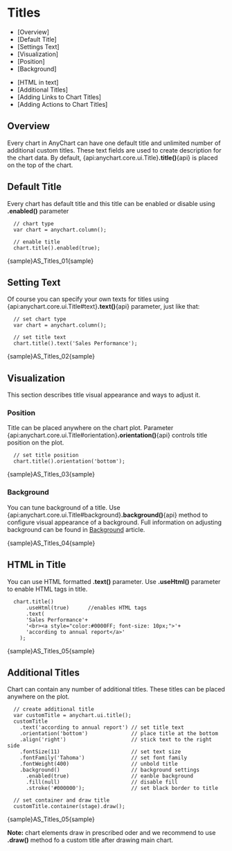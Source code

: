 # Titles

* [Overview]
* [Default Title]
* [Settings Text]
* [Visualization]
 * [Position]
 * [Background]
<!-- * [Font Settings]-->
* [HTML in text]
* [Additional Titles]
* [Adding Links to Chart Titles]
* [Adding Actions to Chart Titles]
<!--* [Keywords Reference]-->


## Overview

Every chart in AnyChart can have one default title and unlimited number of additional custom titles. These text fields are used to create description for the chart data. By default, {api:anychart.core.ui.Title}**.title()**{api} is placed on the top of the chart.

## Default Title

Every chart has default title and this title can be enabled or disable using **.enabled()** parameter

```
  // chart type
  var chart = anychart.column();
  
  // enable title
  chart.title().enabled(true);
```

{sample}AS\_Titles\_01{sample}

## Setting Text

Of course you can specify your own texts for titles using {api:anychart.core.ui.Title#text}**.text()**{api} parameter, just like that:

```
  // set chart type
  var chart = anychart.column();
  
  // set title text
  chart.title().text('Sales Performance');
```

{sample}AS\_Titles\_02{sample}

## Visualization

This section describes title visual appearance and ways to adjust it.

### Position

Title can be placed anywhere on the chart plot. Parameter {api:anychart.core.ui.Title#orientation}**.orientation()**{api} controls title position on the plot. 

```
  // set title position
  chart.title().orientation('bottom');
```

{sample}AS\_Titles\_03{sample}

### Background 

You can tune background of a title. Use {api:anychart.core.ui.Title#background}**.background()**{api} method to configure visual appearance of a background. Full information on adjusting background can be found in [Background](./Background) article.

{sample}AS\_Titles\_04{sample}
<!--
### Text Settings

Text is the main part of title itself. Text appearance can be tuned using {api:anychart.graphics.vector.Text}**.text()**{api} method.

```
  // tune text
  chart.title().text()
    .fontSize(12)             // set font size
    .decoration('underline')  // underline text
    .fontFamily('Tahoma');    // set font family
```
-->

## HTML in Title

You can use HTML formatted **.text()** parameter. Use **.useHtml()** parameter to enable HTML tags in title.

```
  chart.title()
      .useHtml(true)      //enables HTML tags
      .text(
      'Sales Performance'+
      '<br><a style="color:#0000FF; font-size: 10px;">'+
      'according to annual report</a>'
    );
```

{sample}AS\_Titles\_05{sample}

## Additional Titles

Chart can contain any number of additional titles. These titles can be placed anywhere on the plot.

```
  // create additional title
  var customTitle = anychart.ui.title();
  customTitle
    .text('according to annual report') // set title text
    .orientation('bottom')              // place title at the bottom
    .align('right')                     // stick text to the right side
    .fontSize(11)                       // set text size
    .fontFamily('Tahoma')               // set font family
    .fontWeight(400)                    // unbold title
    .background()                       // background settings
      .enabled(true)                    // eanble background
      .fill(null)                       // disable fill
      .stroke('#000000');               // set black border to title
  
  // set container and draw title
  customTitle.container(stage).draw();
```

{sample}AS\_Titles\_05{sample}

**Note:** chart elements draw in prescribed oder and we recommend to use **.draw()** method fo a custom title after drawing main chart.

<!--

Here is an example - notice that we've used some keywords ({%DataPlotYSum} to calculate all values-sales total on the plot) to create texts:

Live Sample:  Chart titles text Sample

Full reference of available keywords is available in the end of this article: Keywords reference.

General formatting questions are answered in Text Formatting and Keywords section.

Learn how to format keywords in Number Formatting section.

 

to top

Adding Links to Chart Titles

You can make your chart title, subtitle or footer a clickable link to some page or launch JavaScript function using url and url_target attributes of <title>, <subtitle> or <footer> nodes, for example:

XML Syntax
XML Code
Plain code
01
<title enabled="True" url="http://www.anychart.com" url_target="_blank">
02
  <text><![CDATA[Click to go to AnyChart.Com]]></text>
03
</title>
Launch this live sample and try to click on the chart title, subtitle or footer.

Live Sample:  Chart titles clickable links

to top

Adding Actions to Chart Titles

You can attach complex actions to chart title, subtitle or footer - this feature allows to use titles as "Control", for example: refresh chart data or "Back" in drilldown charts.

The action are added just in the same way as they are added to chart points:

XML Syntax
XML Code
Plain code
01
<title>
02
  <actions>
03
    <action type="navigateToURL" url="http://www.anychart.com/" target="_blank" />
04
    <action type="updateChart" source_mode="internalData" source="DrillDown" />
05
  </actions>
06
</title>
to top

Sample Actions 1 - JavaScript Functions

You can add as many actions as you need, the sample below shows how JavaScript functions can be attached to chart title and chart subtitle. Please note that we can use keywords in action parameters - alert functions shows a sum of all point on data plot using {%DataPlotYSum}, all available keywords are listed at the end of this article.

Live Sample:  Chart title and subtitle actions javascript functions sample

to top

Sample Actions 2 - Drilldown "Back" button

In this sample we will show how chart footer can be used as "Back" button for self-drilldown charts. Click on bars to see detailed report on each sales manager and in detailed report click on "Back to Sales Manager Report" button in the bottom right corner of line chart to load initial chart.

Note that data for all chart is stored in one xml - several <chart> nodes with different names are created, and all detailed reports use one "ButtonTemplate" template, that configures "Back" buttom - launch the live sample and view XML settings for details.

Live Sample:  Chart title and subtitle actions back button sample

to top

Titles Layout and Padding

As we've said above, chart title and subtitle are placed to the top by default, but you can place them anywhere you'd like to, using position and align attributes. You can do the same with footer.

Read more about Controls Layout in Controls and Control Positioning Tutorial.

XML Syntax
XML Code
Plain code
01
<chart_settings>
02
  <title position="Left" align="Center" align_mode="horizontal" align_by="DataPlot" enabled="True">
03
    <text><![CDATA[Sales performance]]></text>
04
  </title>
05
  <subtitle position="Left" align="Center" align_mode="horizontal" align_by="DataPlot" enabled="True">
06
    <text><![CDATA[in the First Quarter]]></text>
07
  </subtitle>
08
  <footer align="Far" align_by="Chart" enabled="True">
09
    <text><![CDATA[according to annual report]]></text>
10
  </footer>
11
</chart_settings>
The chart with titles configured as shown above will look like:

Live Sample:  Chart titles layout Sample

If you want to move title away/closer from/to data plot area - use padding attribute:

XML Syntax
XML Code
Plain code
01
<chart_settings>
02
  <title enabled="True" padding="50">
03
    <text><![CDATA[Sales performance]]></text>
04
  </title>
05
  <footer enabled="True" padding="0">
06
    <text><![CDATA[according to annual report]]></text>
07
  </footer>
08
</chart_settings>
In the sample we moved both title and footer away:

Live Sample:  Chart titles paddings Sample

to top

Font Settings

If you don't use HTML in font texts (as described below), you may apply formatting and effects to whole titles texts:

XML Syntax
XML Code
Plain code
01
<chart_settings>
02
  <title enabled="True">
03
    <text><![CDATA[Sales performance]]></text>
04
    <font bold="True" underline="true" size="16" color="White">
05
      <effects>
06
        <drop_shadow enabled="true" />
07
      </effects>
08
    </font>
09
  </title>
10
  <subtitle enabled="True">
11
    <text><![CDATA[in the First Quarter]]></text>
12
    <font italic="True" size="12" />
13
  </subtitle>
14
  <footer enabled="True">
15
    <text><![CDATA[according to annual report]]></text>
16
    <font color="Blue" size="10" />
17
  </footer>
18
</chart_settings>
We've made title bold, underlined, set size to 16 and added a glow effect, subtitle - italic, size 14 and footer Blue, size 10:

Live Sample:  Chart titles font formatting Sample

For more information on font configuration, please refer to Font settings tutorial.

to top

HTML in text

You can use HTML formatted text within chart <text> node, to that you have to enable render_as_html="True" attribute in <font> node , you can not apply effects if you are using HTML formatting, and all other settings in <font> node will be ignored.

XML Syntax
XML Code
Plain code
01
<chart_settings>
02
  <title enabled="True">
03
    <text><![CDATA[%cbegin<u><b><font size="16px" face="Verdana">Sales performance</font></b></u>%cend]]></text>
04
    <font render_as_html="True" />
05
  </title>
06
  <subtitle enabled="True">
07
    <text><![CDATA[%cbegin<i><font size="12px" face="Verdana">in the First Quarter</font></i>%cend]]></text>
08
    <font render_as_html="True" />
09
  </subtitle>
10
  <footer enabled="True">
11
    <text><![CDATA[%cbegin<font size="10px" color="#0000FF" face="Verdana">according to annual report</font>%cend]]></text>
12
    <font render_as_html="True" />
13
  </footer>
14
</chart_settings>
In this sample we will reproduce the formatting from Font Settings section, using HTML formatting, note that HTML formatted text is enclosed in <![CDATA[...]]> section, in order to be able to paste tags and special symbols in XML.

Live Sample:  Chart titles HTML text formatting Sample

For more information on font configuration, please refer to Font settings tutorial.

to top

Background Settings

You can configure background for titles, do that you need to add <background> node and set enabled="True", in <background> node you can also configure borders, effects, corners, etc. as described in Background tutorial, in this section we will quickly demonstrate the use of background with chart titles.

XML Syntax
XML Code
Plain code
01
<chart_settings>
02
  <title enabled="True">
03
    <text><![CDATA[Sales performance]]></text>
04
    <background enabled="True">
05
      <fill enabled="True" type="Solid" color="LightBlue" />
06
      <border enabled="True" type="Solid" color="Black" />
07
    </background>
08
  </title>
09
  <subtitle enabled="True">
10
    <text><![CDATA[in the First Quarter]]></text>
11
    <background enabled="True">
12
      <fill enabled="False" />
13
      <border enabled="True" type="Solid" color="Green" />
14
      <corners all="20" type="Rounded" />
15
    </background>
16
  </subtitle>
17
  <footer enabled="True">
18
    <text><![CDATA[according to annual report]]></text>
19
    <background enabled="True">
20
      <fill enabled="False" />
21
      <hatch_fill opacity="0.1" enabled="True" color="Black" type="HorizontalBrick" />
22
      <border enabled="True" type="Solid" thickness="2" color="Black" />
23
    </background>
24
  </footer>
25
</chart_settings>
This sample has nothing to do with chart design, but it demonstrates what you can configure in background:

Live Sample:  Chart titles background Sample

to top

Now you know almost everything you need to configure your chart titles, for more information on possible chart titles configuration please refer to full attribute and node listings in XML Reference.

Keywords Reference

This table list all built-in keywords that can be used in titles formatting.

Keyword	Description
{%DataPlotYSum}	The sum of all the points y values.
{%DataPlotXSum}	The sum of all the points x values (Scatter plot charts).
{%DataPlotBubbleSizeSum}	The sum of all the points bubble sizes (Bubble chart).
{%DataPlotYMax}	The maximal of all the points y values.
{%DataPlotYMin}	The minimal of all the points y values.
{%DataPlotXMax}	The maximal of all the points x values (Scatter plot chart).
{%DataPlotXMin}	The minimal of all the points x values (Scatter plot chart).
{%DataPlotBubbleMaxSize}	The maximal of all the points bubble sizes (Bubble chart).
{%DataPlotBubbleMinSize}	The minimal of all the points bubble sizes (Bubble chart).
{%DataPlotXAverage}	The average x value of all the points (Scatter plot charts).
{%DataPlotYAverage}	The average y value of all the points.
{%DataPlotBubbleSizeAverage}	The average bubble size of all the points (Scatter plot charts).
{%DataPlotMaxYValuePointName}	The name of the point with a maximal of all the points y values.
{%DataPlotMinYValuePointName}	The name of the point with a minimal of all the points y values.
{%DataPlotMaxYValuePointSeriesName}	The name of the series with a maximal of all the points y values.
{%DataPlotMinYValuePointSeriesName}	The name of the series with a minimal of all the points y values.
{%DataPlotMaxYSumSeriesName}	The name of the series with a maximal sum of the points y values.
{%DataPlotMinYSumSeriesName}	The name of the series with a minimal sum of the points y values.
{%DataPlotYRangeMax}	The maximal of the ranges of the points within the chart.
{%DataPlotYRangeMin}	The minimal of the ranges of the points within the chart.
{%DataPlotYRangeSum}	The sum of the ranges of the points within the chart.
{%DataPlotPointCount}	The number of the points within the chart.
{%DataPlotSeriesCount}	The number of the series within the chart.
Y Axis
This table list all built-in keywords that provide Y axis data and y axis-related pre calculated values.

Keyword	Description
{%YAxisSum}	The sum of all y values of all points in series that are bound to this axis.
{%YAxisBubbleSizeSum}	The sum of all bubble sizes of all points in series that are bound to this axis.
{%YAxisMax}	The maximal y value of all points in series that are bound to this axis.
{%YAxisMin}	The minimal y value of all points in series that are bound to this axis.
{%YAxisScaleMax}	The maximal scale value.
{%YAxisScaleMin}	The minimal scale value.
{%YAxisBubbleSizeMax}	The maximal bubble size of all points in series that are bound to this axis.
{%YAxisBubbleSizeMin}	The minimal bubble size of all points in series that are bound to this axis.
{%YAxisAverage}	The average y value of all points in series that are bound to this axis.
{%YAxisMedian}	The median y value of all points in series that are bound to this axis.
{%YAxisMode}	The mode y value of all points in series that are bound to this axis.
{%YAxisName}	The name of the axis.
X Axis
This table list all built-in keywords that provide X axis data and x axis-related precalculated values. Only for Scatter plot charts.

Keyword	Description
{%XAxisSum}	The sum of all x values of all points in series.
{%XAxisBubbleSizeSum}	The sum of all bubble sizes of all points in series.
{%XAxisMax}	The maximal x value of all points in series.
{%XAxisMin}	The minimal x value of all points in series.
{%XAxisScaleMax}	The maximal scale value.
{%XAxisScaleMin}	The minimal scale value.
{%XAxisBubbleSizeMax}	The maximal bubble size of all points in series.
{%XAxisBubbleSizeMin}	The minimal bubble size of all points in series.
{%XAxisAverage}	The average x value of all points in series.
{%XAxisMedian}	The median x value of all points in series.
{%XAxisMode}	The mode x value of all points in series.
{%XAxisName}	The name of the axis.
-->